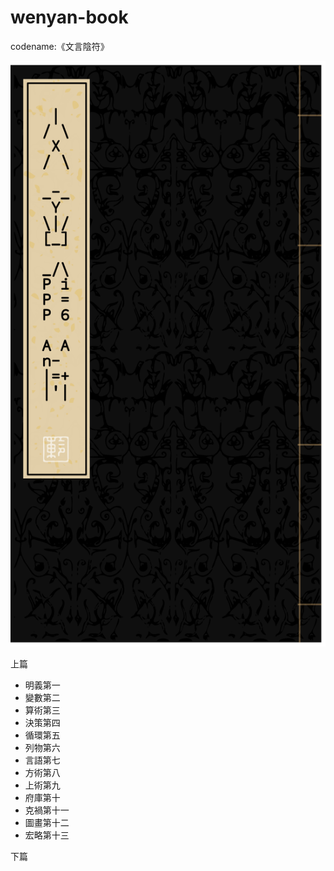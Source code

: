 # wenyan-book 

codename:《文言陰符》

![](cover.svg)

上篇

- 明義第一
- 變數第二
- 算術第三
- 決策第四
- 循環第五
- 列物第六
- 言語第七
- 方術第八
- 上術第九
- 府庫第十
- 克禍第十一
- 圖畫第十二
- 宏略第十三

下篇